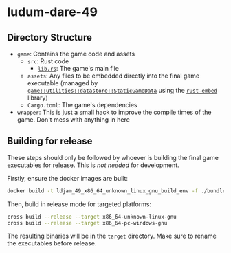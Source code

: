 # ludum-dare-49

## Directory Structure

- `game`: Contains the game code and assets
  - `src`: Rust code
    - [`lib.rs`](game/src/lib.rs): The game's main file
  - `assets`: Any files to be embedded directly into the final game executable (managed by [`game::utilities::datastore::StaticGameData`](game/src/utilities/datastore.rs) using the [`rust-embed`](https://github.com/pyros2097/rust-embed) library)
  - `Cargo.toml`: The game's dependencies
- `wrapper`: This is just a small hack to improve the compile times of the game. Don't mess with anything in here

## Building for release

These steps should only be followed by whoever is building the final game executables for release. This is *not needed* for development.

Firstly, ensure the docker images are built:

```sh
docker build -t ldjam_49_x86_64_unknown_linux_gnu_build_env -f ./bundle/docker/x86_64-unknown-linux-gnu.dockerfile .
```

Then, build in release mode for targeted platforms:

```sh
cross build --release --target x86_64-unknown-linux-gnu
cross build --release --target x86_64-pc-windows-gnu
```

The resulting binaries will be in the `target` directory. Make sure to rename the executables before release.
